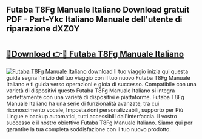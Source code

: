 ## Futaba T8Fg Manuale Italiano Download gratuit PDF - Part-Ykc Italiano Manuale dell'utente di riparazione dXZ0Y

# <h2><a href="http://dfbtpn7.blite.top/?on=Futaba+T8Fg+Manuale+Italiano">🔗Download 👉🔴 Futaba T8Fg Manuale Italiano</a></h2>

[![Futaba T8Fg Manuale Italiano download](https://i.imgur.com/lujVjoI.png)](http://dfbtpn7.blite.top/?on=Futaba+T8Fg+Manuale+Italiano)
Il tuo viaggio inizia qui questa guida segna l'inizio del tuo viaggio con il tuo nuovo Futaba T8Fg Manuale Italiano e ti guida verso operazioni e gioia di successo. Compatibile con una varietà di dispositivi questo Futaba T8Fg Manuale Italiano si integra perfettamente con una varietà di dispositivi e piattaforme. Futaba T8Fg Manuale Italiano ha una serie di funzionalità avanzate, tra cui riconoscimento vocale, Impostazioni personalizzabili, supporto per Più Lingue e backup automatici, tutti accessibili dall'interfaccia. Il vostro successo è il nostro obiettivo Futaba T8Fg Manuale Italiano. Siamo qui per garantire la tua completa soddisfazione con il tuo nuovo prodotto.
